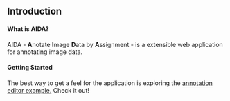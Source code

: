 ## Introduction

#### What is AIDA?
AIDA - **A**notate **I**mage **D**ata by **A**ssignment - is a extensible web
application for annotating image data.

#### Getting Started
The best way to get a feel for the application is exploring the [annotation
editor example.](https://alanaberdeen.github.io/AIDA/#/editor/example) Check it out!
